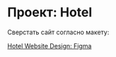 # Проект: Hotel

Сверстать сайт согласно макету:

[Hotel Website Design: Figma](https://www.figma.com/file/5cwHNPXak6xoCku1Fhjc4U/Hotel-Website-Design)